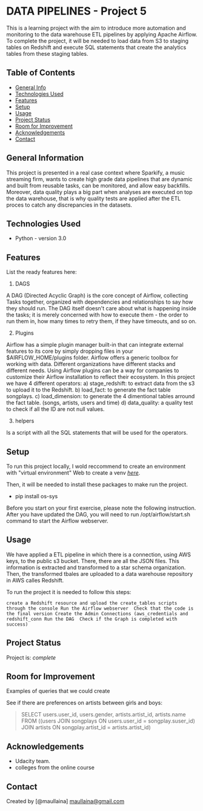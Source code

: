 # DATA PIPELINES - Project 5 
This is a learning project with the aim to introduce more automation and monitoring to the data warehouse ETL pipelines by applying Apache Airflow. To complete the project, it will be needed to load data from S3 to staging tables on Redshift and execute SQL statements that create the analytics tables from these staging tables.

## Table of Contents
* [General Info](#general-information)
* [Technologies Used](#technologies-used)
* [Features](#features)
* [Setup](#setup)
* [Usage](#usage)
* [Project Status](#project-status)
* [Room for Improvement](#room-for-improvement)
* [Acknowledgements](#acknowledgements)
* [Contact](#contact)
<!-- * [License](#license) -->


## General Information
This project is presented in a real case context where Sparkify, a music streaming firm, wants to create high grade data pipelines that are dynamic and built from reusable tasks, can be monitored, and allow easy backfills. Moreover, data quality plays a big part when analyses are executed on top the data warehouse, that is why quality tests are applied after the ETL proces to catch any discrepancies in the datasets.


## Technologies Used
- Python - version 3.0

## Features
List the ready features here:
1. DAGS

A DAG (Directed Acyclic Graph) is the core concept of Airflow, collecting Tasks together, organized with dependencies and relationships to say how they should run. The DAG itself doesn't care about what is happening inside the tasks; it is merely concerned with how to execute them - the order to run them in, how many times to retry them, if they have timeouts, and so on.

2. Plugins

Airflow has a simple plugin manager built-in that can integrate external features to its core by simply dropping files in your $AIRFLOW_HOME/plugins folder.
Airflow offers a generic toolbox for working with data. Different organizations have different stacks and different needs. Using Airflow plugins can be a way for companies to customize their Airflow installation to reflect their ecosystem.
In this project we have 4 different operators:
a)	stage_redshift: to extract data from the s3 to upload it to the Redshift.
b)	load_fact: to generate the fact table songplays.
c)	load_dimension: to generate the 4 dimentional tables arround the fact table. (songs, artists, users and time)
d)	data_quality: a quality test to check if all the ID are not null values. 

3. helpers

Is a script with all the SQL statements that will be used for the operators. 

## Setup
To run this project locally, I wold reccommend to create an environment with "virtual environment" 
Web to create a venv [_here_](https://packaging.python.org/guides/installing-using-pip-and-virtual-environments/).

Then, it will be needed to install these packages to make run the project.
- pip install os-sys

Before you start on your first exercise, please note the following instruction. After you have updated the DAG, you will need to run /opt/airflow/start.sh command to start the Airflow webserver.

## Usage

We have applied a ETL pipeline in which there is a connection, using AWS keys, to the public s3 bucket. There, there are all the JSON files. This information is extracted and transformed to a star schema organization. Then, the transformed tbales are uploaded to a data warehouse repository in AWS calles Redshift. 


To run the project it is needed to follow this steps:

`create a Redshift resource and upload the create_tables scripts through the console
Run the Airflow webserver 
Check that the code is the final version
Create the Admin Connections (aws_credentials and redshift_conn
Run the DAG 
Check if the Graph is completed with success)`


## Project Status
Project is: _complete_ 


## Room for Improvement

Examples of queries that we could create 

See if there are preferences on artists between girls and boys: 

> SELECT users.user_id, users.gender, artists.artist_id, artists.name FROM ((users JOIN songplays ON users.user_id = songplay.suser_id) JOIN artists ON songplay.artist_id = artists.artist_id)

## Acknowledgements
- Udacity team.
- colleges from the online course


## Contact
Created by [@maullaina] maullaina@gmail.com